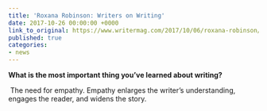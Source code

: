 ```yaml
---
title: 'Roxana Robinson: Writers on Writing'
date: 2017-10-26 00:00:00 +0000
link_to_original: https://www.writermag.com/2017/10/06/roxana-robinson/
published: true
categories:
- news
---
```

**What is the most important thing you’ve learned about writing?**

 The need for empathy. Empathy enlarges the writer’s understanding, engages the reader, and widens the story.